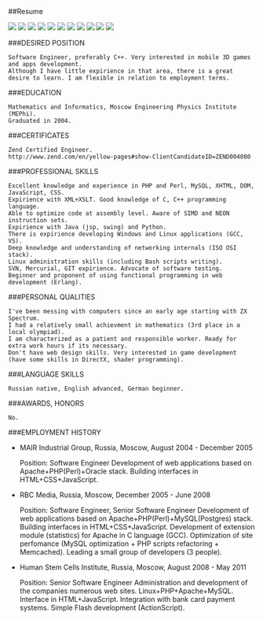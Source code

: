 

##Resume

<img src="images/cpp.png" class="resume-logo" />
<img src="images/java.png" class="resume-logo" />
<img src="images/directx.png" class="resume-logo" />
<img src="images/opengl.png" class="resume-logo" />
<img src="images/mysql.png" class="resume-logo" />
<img src="images/git.png" class="resume-logo" />
<img src="images/svn.png" class="resume-logo" />
<img src="images/linux.png" class="resume-logo" />
<img src="images/vim.png" class="resume-logo" />
<img src="images/php.png" class="resume-logo" />
<img src="images/javascript.png" class="resume-logo" />


###DESIRED POSITION

	Software Engineer, preferably C++. Very interested in mobile 3D games and apps development.
	Although I have little expirience in that area, there is a great desire to learn. I am flexible in relation to employment terms.


###EDUCATION

	Mathematics and Informatics, Moscow Engineering Physics Institute (MEPhi).
	Graduated in 2004.


###CERTIFICATES

	Zend Certified Engineer.
	http://www.zend.com/en/yellow-pages#show-ClientCandidateID=ZEND004080


###PROFESSIONAL SKILLS

	Excellent knowledge and experience in PHP and Perl, MySQL, XHTML, DOM, JavaScript, CSS. 
	Expirience with XML+XSLT. Good knowledge of C, C++ programming language. 
	Able to optimize code at assembly level. Aware of SIMD and NEON instruction sets.
	Expirience with Java (jsp, swing) and Python.
	There is expirience developing Windows and Linux applications (GCC, VS).
	Deep knowledge and understanding of networking internals (ISO OSI stack). 
	Linux administration skills (including Bash scripts writing).
	SVN, Mercurial, GIT expirience. Advocate of software testing.
	Beginner and proponent of using functional programming in web development (Erlang).


###PERSONAL QUALITIES

	I've been messing with computers since an early age starting with ZX Spectrum. 
	I had a relatively small achievment in mathematics (3rd place in a local olympiad).
	I am characterized as a patient and responsible worker. Ready for extra work hours if its necessary.
	Don't have web design skills. Very interested in game development (have some skills in DirectX, shader programming).


###LANGUAGE SKILLS

	Russian native, English advanced, German beginner.


###AWARDS, HONORS

	No.


###EMPLOYMENT HISTORY

* MAIR Industrial Group, Russia, Moscow, August 2004 - December 2005

	Position: Software Engineer
	Development of web applications based on Apache+PHP(Perl)+Oracle stack. Building interfaces in HTML+CSS+JavaScript.


* RBC Media, Russia, Moscow, December 2005 - June 2008

	Position: Software Engineer, Senior Software Engineer
	Development of web applications based on Apache+PHP(Perl)+MySQL(Postgres) stack. Building interfaces in HTML+CSS+JavaScript.
	Development of extension module (statistics) for Apache in C language (GCC).
	Optimization of site perfomance (MySQL optimization + PHP scripts refactoring + Memcached).
	Leading a small group of developers (3 people).


*	Human Stem Cells Institute, Russia, Moscow, August 2008 - May 2011

	Position: Senior Software Engineer
	Administration and development of the companies numerous web sites. Linux+PHP+Apache+MySQL. Interface in HTML+JavaScript. 
	Integration with bank card payment systems. Simple Flash development (ActionScript).


